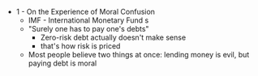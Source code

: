 - 1 - On the Experience of Moral Confusion
  - IMF - International Monetary Fund s
  - "Surely one has to pay one's debts"
    - Zero-risk debt actually doesn't make sense
    - that's how risk is priced 
  - Most people believe two things at once: lending money is evil, but paying debt is moral